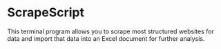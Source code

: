 # ScrapeScript
This terminal program allows you to scrape most structured websites for data and import that data into an Excel document for further analysis.
